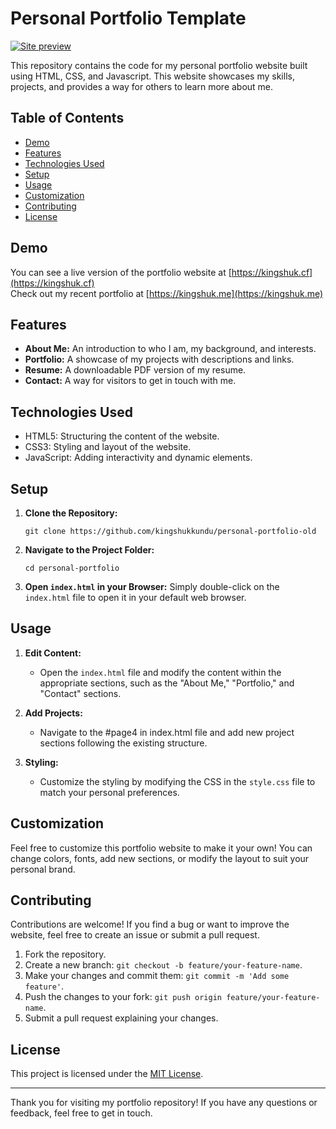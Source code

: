 # Personal Portfolio Template

[![Site preview](/images/bg/site-preview.png)](https://kingshuk.cf)

This repository contains the code for my personal portfolio website built using HTML, CSS, and Javascript. This website showcases my skills, projects, and provides a way for others to learn more about me.

## Table of Contents

- [Demo](#demo)
- [Features](#features)
- [Technologies Used](#technologies-used)
- [Setup](#setup)
- [Usage](#usage)
- [Customization](#customization)
- [Contributing](#contributing)
- [License](#license)

## Demo

You can see a live version of the portfolio website at [https://kingshuk.cf](https://kingshuk.cf) <br/> Check out my recent portfolio at [https://kingshuk.me](https://kingshuk.me)

## Features

- **About Me:** An introduction to who I am, my background, and interests.
- **Portfolio:** A showcase of my projects with descriptions and links.
- **Resume:** A downloadable PDF version of my resume.
- **Contact:** A way for visitors to get in touch with me.

## Technologies Used

- HTML5: Structuring the content of the website.
- CSS3: Styling and layout of the website.
- JavaScript: Adding interactivity and dynamic elements.

## Setup

1. **Clone the Repository:** 
   ```
   git clone https://github.com/kingshukkundu/personal-portfolio-old
   ```

2. **Navigate to the Project Folder:**
   ```
   cd personal-portfolio
   ```

3. **Open `index.html` in your Browser:**
   Simply double-click on the `index.html` file to open it in your default web browser.

## Usage

1. **Edit Content:**
   - Open the `index.html` file and modify the content within the appropriate sections, such as the "About Me," "Portfolio," and "Contact" sections.

2. **Add Projects:**
   - Navigate to the \#page4 in index.html file and add new project sections following the existing structure.

3. **Styling:**
   - Customize the styling by modifying the CSS in the `style.css` file to match your personal preferences.

## Customization

Feel free to customize this portfolio website to make it your own! You can change colors, fonts, add new sections, or modify the layout to suit your personal brand.

## Contributing

Contributions are welcome! If you find a bug or want to improve the website, feel free to create an issue or submit a pull request.

1. Fork the repository.
2. Create a new branch: `git checkout -b feature/your-feature-name`.
3. Make your changes and commit them: `git commit -m 'Add some feature'`.
4. Push the changes to your fork: `git push origin feature/your-feature-name`.
5. Submit a pull request explaining your changes.

## License

This project is licensed under the [MIT License](LICENSE).

---

Thank you for visiting my portfolio repository! If you have any questions or feedback, feel free to get in touch.
